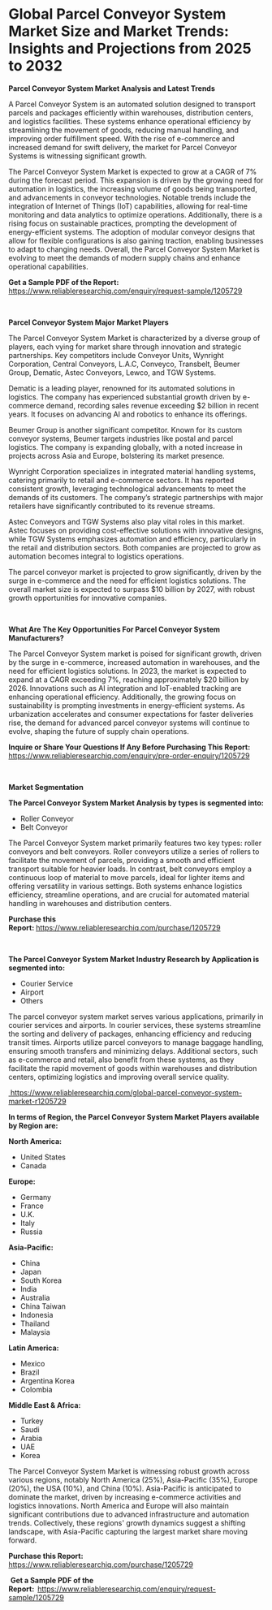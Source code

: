 <p><h1>Global Parcel Conveyor System Market Size and Market Trends: Insights and Projections from 2025 to 2032</h1></p><p><strong>Parcel Conveyor System Market Analysis and Latest Trends</strong></p>
<p><p>A Parcel Conveyor System is an automated solution designed to transport parcels and packages efficiently within warehouses, distribution centers, and logistics facilities. These systems enhance operational efficiency by streamlining the movement of goods, reducing manual handling, and improving order fulfillment speed. With the rise of e-commerce and increased demand for swift delivery, the market for Parcel Conveyor Systems is witnessing significant growth.</p><p>The Parcel Conveyor System Market is expected to grow at a CAGR of 7% during the forecast period. This expansion is driven by the growing need for automation in logistics, the increasing volume of goods being transported, and advancements in conveyor technologies. Notable trends include the integration of Internet of Things (IoT) capabilities, allowing for real-time monitoring and data analytics to optimize operations. Additionally, there is a rising focus on sustainable practices, prompting the development of energy-efficient systems. The adoption of modular conveyor designs that allow for flexible configurations is also gaining traction, enabling businesses to adapt to changing needs. Overall, the Parcel Conveyor System Market is evolving to meet the demands of modern supply chains and enhance operational capabilities.</p></p>
<p><strong>Get a Sample PDF of the Report:&nbsp;</strong> <a href="https://www.reliableresearchiq.com/enquiry/request-sample/1205729?utm_campaign=3205&utm_medium=2&utm_source=Github&utm_content=ia&utm_term=16042025&utm_id=parcel-conveyor-system">https://www.reliableresearchiq.com/enquiry/request-sample/1205729</a></p>
<p>&nbsp;</p>
<p><strong>Parcel Conveyor System Major Market Players</strong></p>
<p><p>The Parcel Conveyor System Market is characterized by a diverse group of players, each vying for market share through innovation and strategic partnerships. Key competitors include Conveyor Units, Wynright Corporation, Central Conveyors, L.A.C, Conveyco, Transbelt, Beumer Group, Dematic, Astec Conveyors, Lewco, and TGW Systems.</p><p>Dematic is a leading player, renowned for its automated solutions in logistics. The company has experienced substantial growth driven by e-commerce demand, recording sales revenue exceeding $2 billion in recent years. It focuses on advancing AI and robotics to enhance its offerings.</p><p>Beumer Group is another significant competitor. Known for its custom conveyor systems, Beumer targets industries like postal and parcel logistics. The company is expanding globally, with a noted increase in projects across Asia and Europe, bolstering its market presence.</p><p>Wynright Corporation specializes in integrated material handling systems, catering primarily to retail and e-commerce sectors. It has reported consistent growth, leveraging technological advancements to meet the demands of its customers. The company’s strategic partnerships with major retailers have significantly contributed to its revenue streams.</p><p>Astec Conveyors and TGW Systems also play vital roles in this market. Astec focuses on providing cost-effective solutions with innovative designs, while TGW Systems emphasizes automation and efficiency, particularly in the retail and distribution sectors. Both companies are projected to grow as automation becomes integral to logistics operations.</p><p>The parcel conveyor market is projected to grow significantly, driven by the surge in e-commerce and the need for efficient logistics solutions. The overall market size is expected to surpass $10 billion by 2027, with robust growth opportunities for innovative companies.</p></p>
<p>&nbsp;</p>
<p><strong>What Are The Key Opportunities For Parcel Conveyor System Manufacturers?</strong></p>
<p><p>The Parcel Conveyor System market is poised for significant growth, driven by the surge in e-commerce, increased automation in warehouses, and the need for efficient logistics solutions. In 2023, the market is expected to expand at a CAGR exceeding 7%, reaching approximately $20 billion by 2026. Innovations such as AI integration and IoT-enabled tracking are enhancing operational efficiency. Additionally, the growing focus on sustainability is prompting investments in energy-efficient systems. As urbanization accelerates and consumer expectations for faster deliveries rise, the demand for advanced parcel conveyor systems will continue to evolve, shaping the future of supply chain operations.</p></p>
<p><strong>Inquire or Share Your Questions If Any Before Purchasing This Report:</strong> <a href="https://www.reliableresearchiq.com/enquiry/pre-order-enquiry/1205729?utm_campaign=3205&utm_medium=2&utm_source=Github&utm_content=ia&utm_term=16042025&utm_id=parcel-conveyor-system">https://www.reliableresearchiq.com/enquiry/pre-order-enquiry/1205729</a></p>
<p>&nbsp;</p>
<p><strong>Market Segmentation</strong></p>
<p><strong>The Parcel Conveyor System Market Analysis by types is segmented into:</strong></p>
<p><ul><li>Roller Conveyor</li><li>Belt Conveyor</li></ul></p>
<p><p>The Parcel Conveyor System market primarily features two key types: roller conveyors and belt conveyors. Roller conveyors utilize a series of rollers to facilitate the movement of parcels, providing a smooth and efficient transport suitable for heavier loads. In contrast, belt conveyors employ a continuous loop of material to move parcels, ideal for lighter items and offering versatility in various settings. Both systems enhance logistics efficiency, streamline operations, and are crucial for automated material handling in warehouses and distribution centers.</p></p>
<p><strong>Purchase this Report:&nbsp;</strong><a href="https://www.reliableresearchiq.com/purchase/1205729?utm_campaign=3205&utm_medium=2&utm_source=Github&utm_content=ia&utm_term=16042025&utm_id=parcel-conveyor-system">https://www.reliableresearchiq.com/purchase/1205729</a></p>
<p>&nbsp;</p>
<p><strong>The Parcel Conveyor System Market Industry Research by Application is segmented into:</strong></p>
<p><ul><li>Courier Service</li><li>Airport</li><li>Others</li></ul></p>
<p><p>The parcel conveyor system market serves various applications, primarily in courier services and airports. In courier services, these systems streamline the sorting and delivery of packages, enhancing efficiency and reducing transit times. Airports utilize parcel conveyors to manage baggage handling, ensuring smooth transfers and minimizing delays. Additional sectors, such as e-commerce and retail, also benefit from these systems, as they facilitate the rapid movement of goods within warehouses and distribution centers, optimizing logistics and improving overall service quality.</p></p>
<p><a href="https://www.reliableresearchiq.com/global-parcel-conveyor-system-market-r1205729?utm_campaign=3205&utm_medium=2&utm_source=Github&utm_content=ia&utm_term=16042025&utm_id=parcel-conveyor-system">&nbsp;https://www.reliableresearchiq.com/global-parcel-conveyor-system-market-r1205729</a></p>
<p><strong>In terms of Region, the Parcel Conveyor System Market Players available by Region are:</strong></p>
<p>
    <p> <strong> North America: </strong>
        <ul>
            <li>United States</li>
            <li>Canada</li>
        </ul>
        </p> 
    <p> <strong> Europe: </strong>
        <ul>
            <li>Germany</li>
            <li>France</li>
            <li>U.K.</li>
            <li>Italy</li>
            <li>Russia</li>
        </ul>
        </p> 
    <p> <strong> Asia-Pacific: </strong>
        <ul>
            <li>China</li>
            <li>Japan</li>
            <li>South Korea</li>
            <li>India</li>
            <li>Australia</li>
            <li>China Taiwan</li>
            <li>Indonesia</li>
            <li>Thailand</li>
            <li>Malaysia</li>
        </ul>
        </p> 
    <p> <strong> Latin America: </strong>
        <ul>
            <li>Mexico</li>
            <li>Brazil</li>
            <li>Argentina Korea</li>
            <li>Colombia</li>
        </ul>
        </p> 
    <p> <strong> Middle East & Africa: </strong>
        <ul>
            <li>Turkey</li>
            <li>Saudi</li>
            <li>Arabia</li>
            <li>UAE</li>
            <li>Korea</li>
        </ul>
    </p>
    </p>
<p><p>The Parcel Conveyor System Market is witnessing robust growth across various regions, notably North America (25%), Asia-Pacific (35%), Europe (20%), the USA (10%), and China (10%). Asia-Pacific is anticipated to dominate the market, driven by increasing e-commerce activities and logistics innovations. North America and Europe will also maintain significant contributions due to advanced infrastructure and automation trends. Collectively, these regions' growth dynamics suggest a shifting landscape, with Asia-Pacific capturing the largest market share moving forward.</p></p>
<p><strong>Purchase this Report: </strong><a href="https://www.reliableresearchiq.com/purchase/1205729?utm_campaign=3205&utm_medium=2&utm_source=Github&utm_content=ia&utm_term=16042025&utm_id=parcel-conveyor-system">https://www.reliableresearchiq.com/purchase/1205729</a></p>
<p>&nbsp;<strong>Get a Sample PDF of the Report:&nbsp;&nbsp;</strong><a href="https://www.reliableresearchiq.com/enquiry/request-sample/1205729?utm_campaign=3205&utm_medium=2&utm_source=Github&utm_content=ia&utm_term=16042025&utm_id=parcel-conveyor-system">https://www.reliableresearchiq.com/enquiry/request-sample/1205729</a></p>
<p><strong></strong></p>
<p><p></p><p></p><p></p></p>